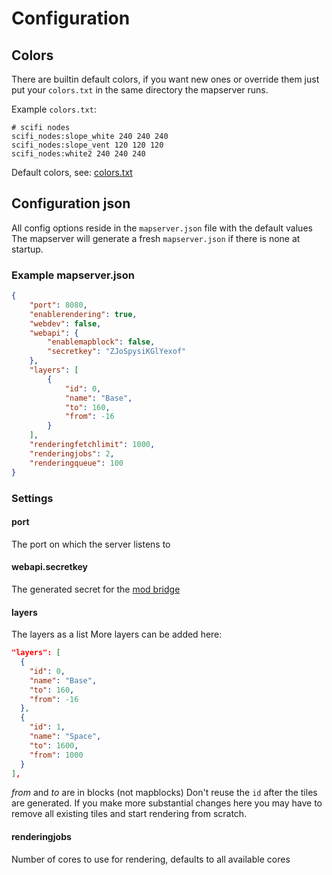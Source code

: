 
# Configuration

## Colors

There are builtin default colors, if you want new ones or override them
just put your `colors.txt` in the same directory the mapserver runs.

Example `colors.txt`:
```
# scifi nodes
scifi_nodes:slope_white 240 240 240
scifi_nodes:slope_vent 120 120 120
scifi_nodes:white2 240 240 240
```

Default colors, see: [colors.txt](../server/static/colors.txt)

## Configuration json

All config options reside in the `mapserver.json` file with the default values
The mapserver will generate a fresh `mapserver.json` if there is none at startup.

### Example mapserver.json
```json
{
	"port": 8080,
	"enablerendering": true,
	"webdev": false,
	"webapi": {
		"enablemapblock": false,
		"secretkey": "ZJoSpysiKGlYexof"
	},
	"layers": [
		{
			"id": 0,
			"name": "Base",
			"to": 160,
			"from": -16
		}
	],
	"renderingfetchlimit": 1000,
	"renderingjobs": 2,
	"renderingqueue": 100
}
```

### Settings

#### port
The port on which the server listens to

#### webapi.secretkey
The generated secret for the [mod bridge](./mod.md)

#### layers
The layers as a list
More layers can be added here:
```json
"layers": [
  {
    "id": 0,
    "name": "Base",
    "to": 160,
    "from": -16
  },
  {
    "id": 1,
    "name": "Space",
    "to": 1600,
    "from": 1000
  }
],
```
*from* and *to* are in blocks (not mapblocks)
Don't reuse the `id` after the tiles are generated.
If you make more substantial changes here you may have to remove all
existing tiles and start rendering from scratch.

#### renderingjobs
Number of cores to use for rendering, defaults to all available cores
